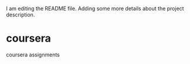 I am editing the README file. Adding some more details about the project description.
# coursera
coursera assignments
